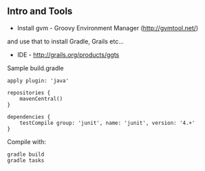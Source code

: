 Intro and Tools
-------------

* Install gvm - Groovy Environment Manager (http://gvmtool.net/)

and use that to install Gradle, Grails etc...

* IDE - http://grails.org/products/ggts

Sample build.gradle

    apply plugin: 'java'

    repositories {
        mavenCentral()
    }
    
    dependencies {
        testCompile group: 'junit', name: 'junit', version: '4.+'
    }
  
Compile with:

    gradle build
    gradle tasks
    
